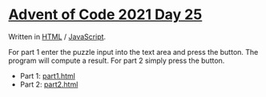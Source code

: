 # [Advent of Code 2021 Day 25](https://adventofcode.com/2021/day/25)

Written in [HTML](https://en.wikipedia.org/wiki/HTML) / [JavaScript](https://en.wikipedia.org/wiki/JavaScript).

For part 1 enter the puzzle input into the text area and press the button. The program will compute a result.
For part 2 simply press the button.

  * Part 1: [part1.html](part1.html)
  * Part 2: [part2.html](part2.html)

